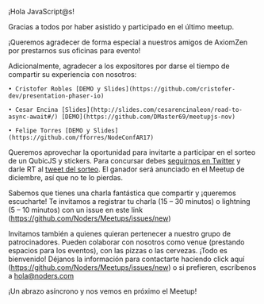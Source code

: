 ¡Hola JavaScript@s! 

Gracias a todos por haber asistido y participado en el último meetup.

¡Queremos agradecer de forma especial a nuestros amigos de AxiomZen por prestarnos sus oficinas para evento!

Adicionalmente, agradecer a los expositores por darse el tiempo de compartir su experiencia con nosotros:

    • Cristofer Robles [DEMO y Slides](https://github.com/cristofer-dev/presentation-phaser-io)

    • Cesar Encina [Slides](http://slides.com/cesarencinaleon/road-to-async-await#/) [DEMO](https://github.com/DMaster69/meetupjs-nov)

    • Felipe Torres [DEMO y Slides](https://github.com/fforres/NodeConfAR17)
        
Queremos aprovechar la oportunidad para invitarte a participar en el sorteo de un QubicJS y stickers. Para concursar debes [seguirnos en Twitter](https://twitter.com/NodersCL) y darle RT al [tweet del sorteo](https://twitter.com/NodersCL/status/931211781107847169). El ganador será anunciado en el Meetup de diciembre, así que no te lo pierdas.

Sabemos que tienes una charla fantástica que compartir y ¡queremos escucharte! Te invitamos a registrar tu charla (15 – 30 minutos) o lightning (5 – 10 minutos) con un issue en este link (https://github.com/Noders/Meetups/issues/new)

Invitamos también a quienes quieran pertenecer a nuestro grupo de patrocinadores. Pueden colaborar con nosotros como venue (prestando espacios para los eventos), con las pizzas o las cervezas. ¡Todo es bienvenido! Déjanos la información para contactarte haciendo click aquí (https://github.com/Noders/Meetups/issues/new) o si prefieren, escríbenos a hola@noders.com

¡Un abrazo asíncrono y nos vemos en próximo el Meetup!
